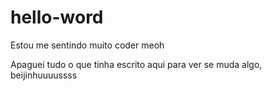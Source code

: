# hello-word

Estou me sentindo muito coder meoh

Apaguei tudo o que tinha escrito aqui para ver se muda algo, beijinhuuuussss 
